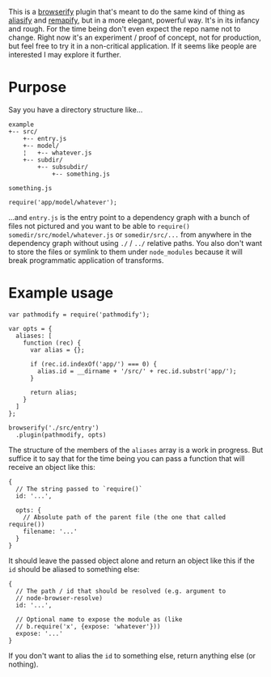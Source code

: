This is a [browserify](https://github.com/substack/node-browserify) plugin that's meant to do the same kind of thing as [aliasify](https://github.com/benbria/aliasify) and [remapify](https://github.com/joeybaker/remapify), but in a more elegant, powerful way. It's in its infancy and rough. For the time being don't even expect the repo name not to change. Right now it's an experiment / proof of concept, not for production, but feel free to try it in a non-critical application. If it seems like people are interested I may explore it further.

# Purpose

Say you have a directory structure like...

    example
    +-- src/
        +-- entry.js
        +-- model/
        ¦   +-- whatever.js
        +-- subdir/
            +-- subsubdir/
                +-- something.js

`something.js`

    require('app/model/whatever');

...and `entry.js` is the entry point to a dependency graph with a bunch of files not pictured and you want to be able to `require()` `somedir/src/model/whatever.js` or `somedir/src/...` from anywhere in the dependency graph without using `./` / `../` relative paths. You also don't want to store the files or symlink to them under `node_modules` because it will break programmatic application of transforms.

# Example usage
    var pathmodify = require('pathmodify');

    var opts = {
      aliases: [
        function (rec) {
          var alias = {};

          if (rec.id.indexOf('app/') === 0) {
            alias.id = __dirname + '/src/' + rec.id.substr('app/');
          }

          return alias;
        }
      ]
    };

    browserify('./src/entry')
      .plugin(pathmodify, opts)

The structure of the members of the `aliases` array is a work in progress. But
suffice it to say that for the time being you can pass a function that will receive an object like this:

    {
      // The string passed to `require()`
      id: '...',

      opts: {
        // Absolute path of the parent file (the one that called require())
        filename: '...'
      }
    }

It should leave the passed object alone and return an object like this if the `id` should be aliased to something else:

    {
      // The path / id that should be resolved (e.g. argument to
      // node-browser-resolve)
      id: '...',

      // Optional name to expose the module as (like
      // b.require('x', {expose: 'whatever'}))
      expose: '...'
    }

If you don't want to alias the `id` to something else, return anything else (or nothing).
